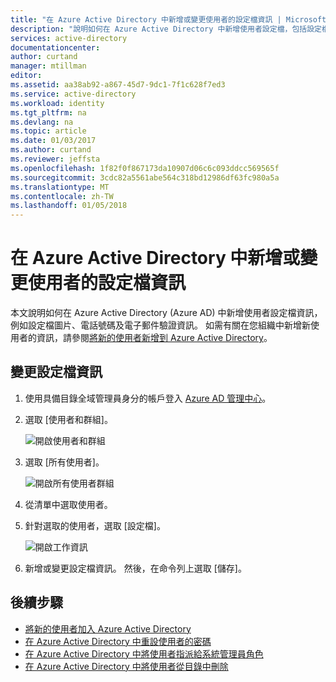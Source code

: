 ```yaml
---
title: "在 Azure Active Directory 中新增或變更使用者的設定檔資訊 | Microsoft Docs"
description: "說明如何在 Azure Active Directory 中新增使用者設定檔，包括設定檔圖片"
services: active-directory
documentationcenter: 
author: curtand
manager: mtillman
editor: 
ms.assetid: aa38ab92-a867-45d7-9dc1-7f1c628f7ed3
ms.service: active-directory
ms.workload: identity
ms.tgt_pltfrm: na
ms.devlang: na
ms.topic: article
ms.date: 01/03/2017
ms.author: curtand
ms.reviewer: jeffsta
ms.openlocfilehash: 1f82f0f867173da10907d06c6c093ddcc569565f
ms.sourcegitcommit: 3cdc82a5561abe564c318bd12986df63fc980a5a
ms.translationtype: MT
ms.contentlocale: zh-TW
ms.lasthandoff: 01/05/2018
---
```

# <a name="add-or-change-profile-information-for-a-user-in-azure-active-directory"></a>在 Azure Active Directory 中新增或變更使用者的設定檔資訊
本文說明如何在 Azure Active Directory (Azure AD) 中新增使用者設定檔資訊，例如設定檔圖片、電話號碼及電子郵件驗證資訊。 如需有關在您組織中新增新使用者的資訊，請參閱[將新的使用者新增到 Azure Active Directory](active-directory-users-create-azure-portal.md)。

## <a name="to-change-profile-information"></a>變更設定檔資訊
1. 使用具備目錄全域管理員身分的帳戶登入 [Azure AD 管理中心](https://aad.portal.azure.com)。
2. 選取 [使用者和群組]。

   ![開啟使用者和群組](./media/active-directory-users-profile-azure-portal/create-users-user-management.png)
3. 選取 [所有使用者]。

   ![開啟所有使用者群組](./media/active-directory-users-profile-azure-portal/create-users-open-users-blade.png)
1. 從清單中選取使用者。
2. 針對選取的使用者，選取 [設定檔]。

    ![開啟工作資訊](./media/active-directory-users-profile-azure-portal/active-directory-create-users-profile.png)
6. 新增或變更設定檔資訊。 然後，在命令列上選取 [儲存]。

## <a name="next-steps"></a>後續步驟
* [將新的使用者加入 Azure Active Directory](active-directory-users-create-azure-portal.md)
* [在 Azure Active Directory 中重設使用者的密碼](active-directory-users-reset-password-azure-portal.md)
* [在 Azure Active Directory 中將使用者指派給系統管理員角色](active-directory-users-assign-role-azure-portal.md)
* [在 Azure Active Directory 中將使用者從目錄中刪除](active-directory-users-delete-user-azure-portal.md)
